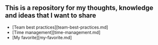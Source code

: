 ## This is a repository for my thoughts, knowledge and ideas that I want to share

- [Team best practices][team-best-practices.md]
- [Time management][time-management.md]
- [My favorite][my-favorite.md]
